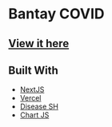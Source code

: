 # Bantay COVID

## [View it here](https://covid.banguismv.wtf)

## Built With

- [NextJS](https://nextjs.org/)
- [Vercel](https://vercel.com)
- [Disease SH](https://disease.sh/)
- [Chart JS](https://chartjs.org/)
